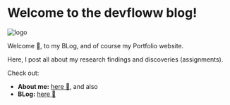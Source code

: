 # Welcome to the devfloww blog!

![logo](https://avatars.githubusercontent.com/u/108332631?v=4)

Welcome 👋, to my BLog, and of course my Portfolio website.

Here, I post all about my research findings and discoveries (assignments).

Check out:
- __About me:__ [here 🧔](https://devfloww.github.io/about), and also
- __BLog:__ [here 📖](https://devfloww.github.io/about)
